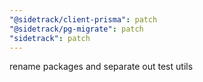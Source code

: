 ```yaml
---
"@sidetrack/client-prisma": patch
"@sidetrack/pg-migrate": patch
"sidetrack": patch
---
```


rename packages and separate out test utils
